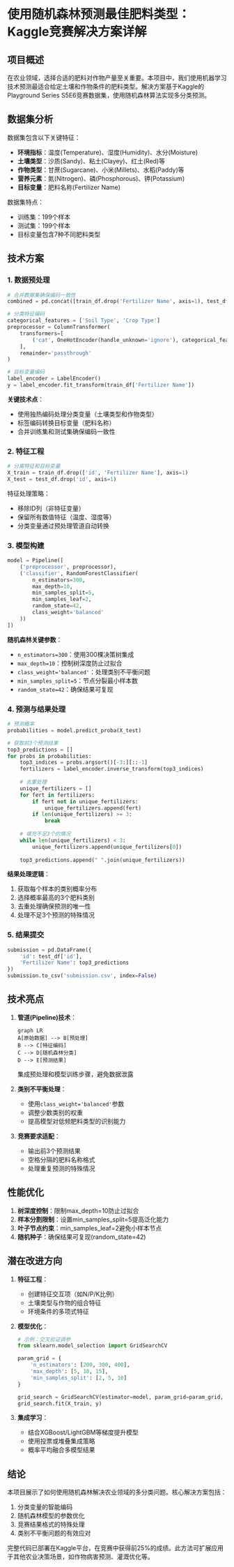 # 使用随机森林预测最佳肥料类型：Kaggle竞赛解决方案详解

## 项目概述

在农业领域，选择合适的肥料对作物产量至关重要。本项目中，我们使用机器学习技术预测最适合给定土壤和作物条件的肥料类型。解决方案基于Kaggle的Playground Series S5E6竞赛数据集，使用随机森林算法实现多分类预测。

## 数据集分析

数据集包含以下关键特征：

- **环境指标**：温度(Temperature)、湿度(Humidity)、水分(Moisture)
- **土壤类型**：沙质(Sandy)、粘土(Clayey)、红土(Red)等
- **作物类型**：甘蔗(Sugarcane)、小米(Millets)、水稻(Paddy)等
- **营养元素**：氮(Nitrogen)、磷(Phosphorous)、钾(Potassium)
- **目标变量**：肥料名称(Fertilizer Name)

数据集特点：
- 训练集：199个样本
- 测试集：199个样本
- 目标变量包含7种不同肥料类型

## 技术方案

### 1. 数据预处理

```python
# 合并数据集确保编码一致性
combined = pd.concat([train_df.drop('Fertilizer Name', axis=1), test_df])

# 分类特征编码
categorical_features = ['Soil Type', 'Crop Type']
preprocessor = ColumnTransformer(
    transformers=[
        ('cat', OneHotEncoder(handle_unknown='ignore'), categorical_features)
    ],
    remainder='passthrough'
)

# 目标变量编码
label_encoder = LabelEncoder()
y = label_encoder.fit_transform(train_df['Fertilizer Name'])
```

**关键技术点**：
- 使用独热编码处理分类变量（土壤类型和作物类型）
- 标签编码转换目标变量（肥料名称）
- 合并训练集和测试集确保编码一致性

### 2. 特征工程

```python
# 分离特征和目标变量
X_train = train_df.drop(['id', 'Fertilizer Name'], axis=1)
X_test = test_df.drop('id', axis=1)
```

特征处理策略：
- 移除ID列（非特征变量）
- 保留所有数值特征（温度、湿度等）
- 分类变量通过预处理管道自动转换

### 3. 模型构建

```python
model = Pipeline([
    ('preprocessor', preprocessor),
    ('classifier', RandomForestClassifier(
        n_estimators=300,
        max_depth=10,
        min_samples_split=5,
        min_samples_leaf=2,
        random_state=42,
        class_weight='balanced'
    ))
])
```

**随机森林关键参数**：
- `n_estimators=300`：使用300棵决策树集成
- `max_depth=10`：控制树深度防止过拟合
- `class_weight='balanced'`：处理类别不平衡问题
- `min_samples_split=5`：节点分裂最小样本数
- `random_state=42`：确保结果可复现

### 4. 预测与结果处理

```python
# 预测概率
probabilities = model.predict_proba(X_test)

# 获取前3个预测结果
top3_predictions = []
for probs in probabilities:
    top3_indices = probs.argsort()[-3:][::-1]
    fertilizers = label_encoder.inverse_transform(top3_indices)
    
    # 去重处理
    unique_fertilizers = []
    for fert in fertilizers:
        if fert not in unique_fertilizers:
            unique_fertilizers.append(fert)
        if len(unique_fertilizers) >= 3:
            break
            
    # 填充不足3个的情况
    while len(unique_fertilizers) < 3:
        unique_fertilizers.append(unique_fertilizers[0])
        
    top3_predictions.append(" ".join(unique_fertilizers))
```

**结果处理逻辑**：
1. 获取每个样本的类别概率分布
2. 选择概率最高的3个肥料类别
3. 去重处理确保预测的唯一性
4. 处理不足3个预测的特殊情况

### 5. 结果提交

```python
submission = pd.DataFrame({
    'id': test_df['id'],
    'Fertilizer Name': top3_predictions
})
submission.to_csv('submission.csv', index=False)
```

## 技术亮点

1. **管道(Pipeline)技术**：
   ```mermaid
   graph LR
   A[原始数据] --> B[预处理]
   B --> C[特征编码]
   C --> D[随机森林分类]
   D --> E[预测结果]
   ```
   集成预处理和模型训练步骤，避免数据泄露

2. **类别不平衡处理**：
   - 使用`class_weight='balanced'`参数
   - 调整少数类别的权重
   - 提高模型对低频肥料类型的识别能力

3. **竞赛要求适配**：
   - 输出前3个预测结果
   - 空格分隔的肥料名称格式
   - 处理重复预测的特殊情况

## 性能优化

1. **树深度控制**：限制max_depth=10防止过拟合
2. **样本分割限制**：设置min_samples_split=5提高泛化能力
3. **叶子节点约束**：min_samples_leaf=2避免小样本节点
4. **随机种子**：确保结果可复现(random_state=42)

## 潜在改进方向

1. **特征工程**：
   - 创建特征交互项（如N/P/K比例）
   - 土壤类型与作物的组合特征
   - 环境条件的多项式特征

2. **模型优化**：
   ```python
   # 示例：交叉验证调参
   from sklearn.model_selection import GridSearchCV
   
   param_grid = {
       'n_estimators': [200, 300, 400],
       'max_depth': [5, 10, 15],
       'min_samples_split': [2, 5, 10]
   }
   
   grid_search = GridSearchCV(estimator=model, param_grid=param_grid, cv=5)
   grid_search.fit(X_train, y)
   ```

3. **集成学习**：
   - 结合XGBoost/LightGBM等梯度提升模型
   - 使用投票或堆叠集成策略
   - 概率平均融合多模型结果

## 结论

本项目展示了如何使用随机森林解决农业领域的多分类问题。核心解决方案包括：
1. 分类变量的智能编码
2. 随机森林模型的参数优化
3. 竞赛结果格式的特殊处理
4. 类别不平衡问题的有效应对

完整代码已部署在Kaggle平台，在竞赛中获得前25%的成绩。此方法可扩展应用于其他农业决策场景，如作物病害预测、灌溉优化等。
